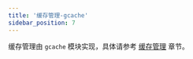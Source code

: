 ```yaml
---
title: '缓存管理-gcache'
sidebar_position: 7
---
```


缓存管理由 `gcache` 模块实现，具体请参考 [缓存管理](output/goframe-v2.2-md/核心组件-重点/缓存管理) 章节。
